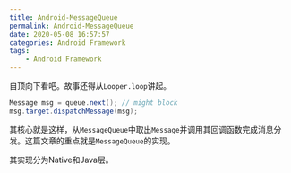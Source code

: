 ```yaml
---
title: Android-MessageQueue
permalink: Android-MessageQueue
date: 2020-05-08 16:57:57
categories: Android Framework
tags: 
    - Android Framework
---
```






自顶向下看吧。故事还得从`Looper.loop`讲起。

```java
Message msg = queue.next(); // might block
msg.target.dispatchMessage(msg);
```

其核心就是这样，从`MessageQueue`中取出`Message`并调用其回调函数完成消息分发。这篇文章的重点就是`MessageQueue`的实现。

其实现分为Native和Java层。

